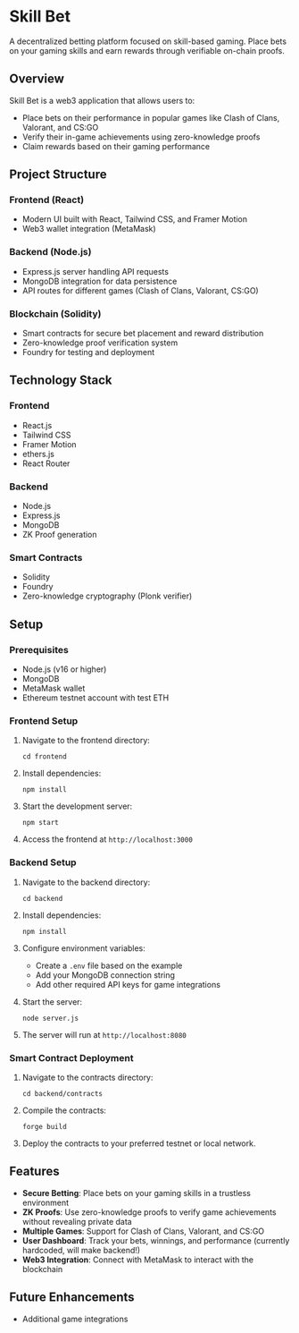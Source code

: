 # Skill Bet

A decentralized betting platform focused on skill-based gaming. Place bets on your gaming skills and earn rewards through verifiable on-chain proofs.

## Overview

Skill Bet is a web3 application that allows users to:
- Place bets on their performance in popular games like Clash of Clans, Valorant, and CS:GO
- Verify their in-game achievements using zero-knowledge proofs
- Claim rewards based on their gaming performance

## Project Structure

### Frontend (React)
- Modern UI built with React, Tailwind CSS, and Framer Motion
- Web3 wallet integration (MetaMask)

### Backend (Node.js)
- Express.js server handling API requests
- MongoDB integration for data persistence
- API routes for different games (Clash of Clans, Valorant, CS:GO)

### Blockchain (Solidity)
- Smart contracts for secure bet placement and reward distribution
- Zero-knowledge proof verification system
- Foundry for testing and deployment

## Technology Stack

### Frontend
- React.js
- Tailwind CSS
- Framer Motion
- ethers.js
- React Router

### Backend
- Node.js
- Express.js
- MongoDB
- ZK Proof generation

### Smart Contracts
- Solidity
- Foundry
- Zero-knowledge cryptography (Plonk verifier)

## Setup

### Prerequisites
- Node.js (v16 or higher)
- MongoDB
- MetaMask wallet
- Ethereum testnet account with test ETH

### Frontend Setup
1. Navigate to the frontend directory:
   ```
   cd frontend
   ```

2. Install dependencies:
   ```
   npm install
   ```

3. Start the development server:
   ```
   npm start
   ```
   
4. Access the frontend at `http://localhost:3000`

### Backend Setup
1. Navigate to the backend directory:
   ```
   cd backend
   ```

2. Install dependencies:
   ```
   npm install
   ```

3. Configure environment variables:
   - Create a `.env` file based on the example
   - Add your MongoDB connection string
   - Add other required API keys for game integrations

4. Start the server:
   ```
   node server.js
   ```

5. The server will run at `http://localhost:8080`

### Smart Contract Deployment
1. Navigate to the contracts directory:
   ```
   cd backend/contracts
   ```

2. Compile the contracts:
   ```
   forge build
   ```

3. Deploy the contracts to your preferred testnet or local network.

## Features

- **Secure Betting**: Place bets on your gaming skills in a trustless environment
- **ZK Proofs**: Use zero-knowledge proofs to verify game achievements without revealing private data
- **Multiple Games**: Support for Clash of Clans, Valorant, and CS:GO
- **User Dashboard**: Track your bets, winnings, and performance (currently hardcoded, will make backend!)
- **Web3 Integration**: Connect with MetaMask to interact with the blockchain

## Future Enhancements

- Additional game integrations
